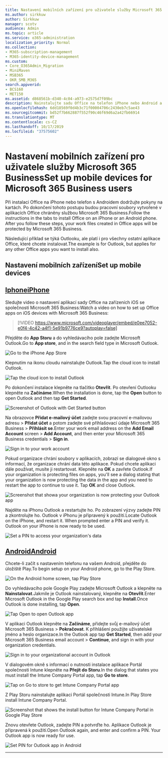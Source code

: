 ```yaml
---
title: Nastavení mobilních zařízení pro uživatele služby Microsoft 365 Business
ms.author: sirkkuw
author: Sirkkuw
manager: scotv
audience: Admin
ms.topic: article
ms.service: o365-administration
localization_priority: Normal
ms.collection:
- M365-subscription-management
- M365-identity-device-management
ms.custom:
- Core_O365Admin_Migration
- MiniMaven
- MSB365
- OKR_SMB_M365
search.appverid:
- BCS160
- MET150
ms.assetid: d868561b-d340-4c04-a973-e2575d7f09bc
description: Nainstalujte sadu Office na telefon iPhone nebo Android a pracovní soubory v aplikacích sady Office budou chráněny společností Microsoft 365 Business.
ms.openlocfilehash: 6dd18569f0d4b3c71f00004706c2430eb7c5ae43
ms.sourcegitcommit: bd52f7b662887f552f90c46f69d6a2a42fb66914
ms.translationtype: MT
ms.contentlocale: cs-CZ
ms.lasthandoff: 10/17/2019
ms.locfileid: "37575602"
---
```

# <a name="set-up-mobile-devices-for-microsoft-365-business-users"></a><span data-ttu-id="9203e-103">Nastavení mobilních zařízení pro uživatele služby Microsoft 365 Business</span><span class="sxs-lookup"><span data-stu-id="9203e-103">Set up mobile devices for Microsoft 365 Business users</span></span>

<span data-ttu-id="9203e-p101">Při instalaci Office na iPhone nebo telefon s Androidem dodržujte pokyny na kartách. Po dokončení tohoto postupu budou pracovní soubory vytvořené v aplikacích Office chráněny službou Microsoft 365 Business.</span><span class="sxs-lookup"><span data-stu-id="9203e-p101">Follow the instructions in the tabs to install Office on an iPhone or an Android phone. After you follow these steps, your work files created in Office apps will be protected by Microsoft 365 Business.</span></span>

  
<span data-ttu-id="9203e-106">Následující příklad se týká Outlooku, ale platí i pro všechny ostatní aplikace Office, které chcete instalovat.</span><span class="sxs-lookup"><span data-stu-id="9203e-106">The example is for Outlook, but applies for any other Office apps you want to install also.</span></span>
  
## <a name="set-up-mobile-devices"></a><span data-ttu-id="9203e-107">Nastavení mobilních zařízení</span><span class="sxs-lookup"><span data-stu-id="9203e-107">Set up mobile devices</span></span>

## <a name="iphonetabiphone"></a>[<span data-ttu-id="9203e-108">Iphone</span><span class="sxs-lookup"><span data-stu-id="9203e-108">iPhone</span></span>](#tab/iPhone)
  
<span data-ttu-id="9203e-109">Sledujte video o nastavení aplikací sady Office na zařízeních iOS se společností Microsoft 365 Business:</span><span class="sxs-lookup"><span data-stu-id="9203e-109">Watch a video on how to set up Office apps on iOS devices with Microsoft 365 Business:</span></span>

> [!VIDEO https://www.microsoft.com/videoplayer/embed/e0ee7052-e0f4-4c42-a4f1-5e91b9776ce9?autoplay=false] 

<span data-ttu-id="9203e-110">Přejděte do **App Storu** a do vyhledávacího pole zadejte Microsoft Outlook.</span><span class="sxs-lookup"><span data-stu-id="9203e-110">Go to **App store**, and in the search field type in Microsoft Outlook.</span></span>
  
![Go to the iPhone App Store](media/886913de-76e5-4883-8ed0-4eb3ec06188f.png)
  
<span data-ttu-id="9203e-112">Klepnutím na ikonu cloudu nainstalujte Outlook.</span><span class="sxs-lookup"><span data-stu-id="9203e-112">Tap the cloud icon to install Outlook.</span></span>
  
![Tap the cloud icon to install Outlook](media/665e1620-948a-4ab8-b914-dca49530142c.png)
  
<span data-ttu-id="9203e-114">Po dokončení instalace klepněte na tlačítko **Otevřít**. Po otevření Outlooku klepněte na **Začínáme**.</span><span class="sxs-lookup"><span data-stu-id="9203e-114">When the installation is done, tap the **Open** button to open Outlook and then tap **Get Started**.</span></span>
  
![Screenshot of Outlook with Get Started button](media/005bedec-ae50-4d75-b3bb-e7cef9e2561c.png)
  
<span data-ttu-id="9203e-116">Na obrazovce **Přidat e-mailový účet** zadejte svou pracovní e-mailovou adresu \> **Přidat účet** a potom zadejte své přihlašovací údaje Microsoft 365 Business \> **Přihlásit se**.</span><span class="sxs-lookup"><span data-stu-id="9203e-116">Enter your work email address on the **Add Email Account** screen \> **Add Account**, and then enter your Microsoft 365 Business credentials \> **Sign in**.</span></span>
  
![Sign in to your work account](media/3cef1fb5-7bec-4d3d-8542-872b731ce19f.png)
  
<span data-ttu-id="9203e-p102">Pokud organizace chrání soubory v aplikacích, zobrazí se dialogové okno s informací, že organizace chrání data této aplikace. Pokud chcete aplikaci dále používat, musíte ji restartovat. Klepněte na **OK** a zavřete Outlook.</span><span class="sxs-lookup"><span data-stu-id="9203e-p102">If your organization is protecting files on apps, you'll see a dialog stating that your organization is now protecting the data in the app and you need to restart the app to continue to use it. Tap **OK** and close Outlook.</span></span> 
  
![Screenshot that showa your organization is now protecting your Outlook app](media/fb4c1c84-b1e9-42e1-8070-c13dcf79fb09.png)
  
<span data-ttu-id="9203e-p103">Najděte na iPhonu Outlook a restartujte ho. Po zobrazení výzvy zadejte PIN a zkontrolujte ho. Outlook v iPhonu je připravený k použití.</span><span class="sxs-lookup"><span data-stu-id="9203e-p103">Locate Outlook on the iPhone, and restart it. When prompted enter a PIN and verify it. Outlook on your iPhone is now ready to be used.</span></span>
  
![Set a PIN to access your organization's data](media/64f2630b-3164-47a4-9dd6-ca0c29ed5fb3.png)
  
## <a name="androidtabandroid"></a>[<span data-ttu-id="9203e-125">Android</span><span class="sxs-lookup"><span data-stu-id="9203e-125">Android</span></span>](#tab/Android)
  
<span data-ttu-id="9203e-126">Chcete-li začít s nastavením telefonu na vašem Android, přejděte do úložiště Play.</span><span class="sxs-lookup"><span data-stu-id="9203e-126">To begin setup on your Android phone, go to the Play Store.</span></span>
  
![On the Android home screen, tap Play Store](media/93df88e7-c778-40e1-b35e-868ca6e97f6c.png)
  
<span data-ttu-id="9203e-128">Do vyhledávacího pole Google Play zadejte Microsoft Outlook a klepněte na **Nainstalovat**.Jakmile je Outlook nainstalovaný, klepněte na **Otevřít**.</span><span class="sxs-lookup"><span data-stu-id="9203e-128">Enter Microsoft Outlook in the Google Play search box and tap **Install**.Once Outlook is done installing, tap **Open**.</span></span>
  
![Tap Open to open Outlook app](media/8b4c5937-8875-4b5a-a5b6-b8c6c9cd6240.png)
  
<span data-ttu-id="9203e-130">V aplikaci Outlook klepněte na **Začínáme**, přidejte svůj e-mailový účet Microsoft 365 Business \> **Pokračovat**. K přihlášení použijte uživatelské jméno a heslo organizace.</span><span class="sxs-lookup"><span data-stu-id="9203e-130">In the Outlook app tap **Get Started**, then add your Microsoft 365 Business email account \> **Continue**, and sign in with your organization credentials.</span></span>
  
![Sign in to your organizational account in Outlook](media/18f67c66-4bab-4b99-94bd-080839312e29.png)
  
<span data-ttu-id="9203e-132">V dialogovém okně s informací o nutnosti instalace aplikace Portál společnosti Intune klepněte na **Přejít do Storu**.</span><span class="sxs-lookup"><span data-stu-id="9203e-132">In the dialog that states you must install the Intune Company Portal app, tap **Go to store**.</span></span>
  
![Tap on Go to store to get Intune Company Portal app](media/a702d712-5622-45dd-a511-b1adaee63071.png)
  
<span data-ttu-id="9203e-134">Z Play Storu nainstalujte aplikaci Portál společnosti Intune.</span><span class="sxs-lookup"><span data-stu-id="9203e-134">In Play Store install Intune Company Portal.</span></span>
  
![Screenshot that shows the install button for Intune Company Portal in Google Play Store](media/5e0408f2-3f37-44dd-80ed-13ca2ac6df0c.png)
  
<span data-ttu-id="9203e-p104">Znovu otevřete Outlook, zadejte PIN a potvrďte ho. Aplikace Outlook je připravená k použití.</span><span class="sxs-lookup"><span data-stu-id="9203e-p104">Open Outlook again, and enter and confirm a PIN. Your Outlook app is now ready for use.</span></span>
  
![Set  PIN for Outlook app in Android](media/edb91afb-f1ed-451a-bc6b-8ccba664e055.png)
  
---


